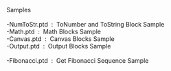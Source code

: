 Samples</br>
</br>
-NumToStr.ptd&nbsp;&nbsp;:&nbsp;&nbsp;ToNumber and ToString Block Sample</br>
-Math.ptd&nbsp;&nbsp;:&nbsp;&nbsp;Math Blocks Sample</br>
-Canvas.ptd&nbsp;&nbsp;:&nbsp;&nbsp;Canvas Blocks Sample</br>
-Output.ptd&nbsp;&nbsp;:&nbsp;&nbsp;Output Blocks Sample</br>
 </br>
-Fibonacci.ptd&nbsp;&nbsp;:&nbsp;&nbsp;Get Fibonacci Sequence Sample</br>
